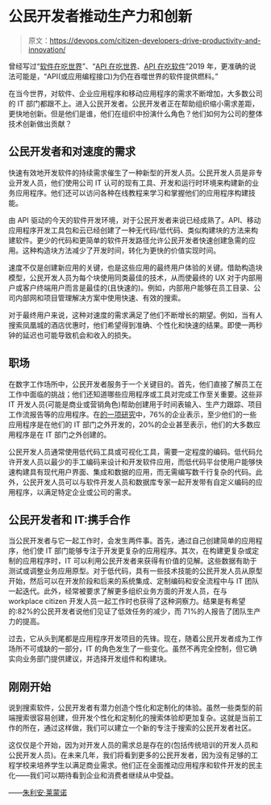 # 公民开发者推动生产力和创新

> 原文：<https://devops.com/citizen-developers-drive-productivity-and-innovation/>

曾经写过“[软件在吃世界](https://www.wsj.com/articles/SB10001424053111903480904576512250915629460)”、“[API 在吃世界](https://www.zdnet.com/article/why-apis-are-eating-the-world/)、[API 在吃软件](https://techcrunch.com/2015/05/06/apis-fuel-the-software-thats-eating-the-world/)”2019 年，更准确的说法可能是，“API(或应用编程接口)为仍在吞噬世界的软件提供燃料。”

在当今世界，对软件、企业应用程序和移动应用程序的需求不断增加，大多数公司的 IT 部门都跟不上。进入公民开发者。公民开发者正在帮助组织缩小需求差距，更快地创新。但是他们是谁，他们在组织中扮演什么角色？他们如何为公司的整体技术创新做出贡献？

## **公民开发者和对速度的需求**

快速有效地开发软件的持续需求催生了一种新型的开发人员。公民开发人员是非专业开发人员，他们使用公司 IT 认可的现有工具、开发和运行时环境来构建新的业务应用程序。他们还可以访问各种在线教程来学习和掌握他们的应用程序构建技能。

由 API 驱动的今天的软件开发环境，对于公民开发者来说已经成熟了。API、移动应用程序开发工具包和云已经创建了一种无代码/低代码、类似构建块的方法来构建软件。更少的代码和更简单的软件开发路径允许公民开发者快速创建急需的应用。这种构造块方法减少了开发时间，转化为更快的价值实现时间。

速度不仅是创建新应用的关键，也是这些应用的最终用户体验的关键。借助构造块模型，公民开发人员为每个块使用同类最佳的技术，从而使最终的 UX 对于内部用户或客户终端用户而言是最佳的(且快速的)。例如，内部用户能够在员工目录、公司内部网和项目管理解决方案中使用快速、有效的搜索。

对于最终用户来说，这种对速度的需求满足了他们不断增长的期望。例如，当有人搜索凤凰城的酒店优惠时，他们希望得到准确、个性化和快速的结果。即使一两秒钟的延迟也可能导致机会和收入的损失。

## **职场**

在数字工作场所中，公民开发者服务于一个关键目的。首先，他们直接了解员工在工作中面临的挑战；他们还知道哪些应用程序或工具对完成工作至关重要。这些非 IT 开发人员(可能是商业或营销角色)帮助创建用于时间表输入、生产力跟踪、项目工作流报告等的应用程序。在[的一项研究](https://resources.kintone.com/citizen-developer-business-application-report-2017)中，76%的企业表示，至少他们的一些应用程序是在他们的 IT 部门之外开发的，20%的企业甚至表示，他们的大多数应用程序是在 IT 部门之外创建的。

公民开发人员通常使用低代码工具或可视化工具，需要一定程度的编码。低代码允许开发人员以最少的手工编码来设计和开发软件应用，而低代码平台使用户能够快速构建具有现代用户界面、集成和数据的应用，而无需编写数千行复杂的代码。此外，公民开发人员可以与软件开发人员和数据库专家一起开发带有自定义编码的应用程序，以满足特定企业或公司的需求。

## **公民开发者和 IT:携手合作**

当公民开发者与它一起工作时，会发生两件事。首先，通过自己创建简单的应用程序，他们使 IT 部门能够专注于开发更复杂的应用程序。其次，在构建更复杂或定制的应用程序时，IT 可以利用公民开发者来获得有价值的见解。这些数据有助于测试或调整业务应用原型。对于低代码，具有一些技术技能的公民开发人员从原型开始，然后可以在开发阶段和后来的系统集成、定制编码和安全流程中与 IT 团队一起迭代。此外，经常被要求了解更多组织业务方面的开发人员，在与 workplace citizen 开发人员一起工作时也获得了这种洞察力。结果是有希望的:82%的公民开发者说他们见证了低效任务的减少，而 71%的人报告了团队生产力的提高。

过去，它从头到尾都是应用程序开发项目的先锋。现在，随着公民开发者成为工作场所不可或缺的一部分，IT 的角色发生了一些变化。虽然不再完全控制，但它确实向业务部门提供建议，并选择开发组件和构建块。

## **刚刚开始**

说到搜索软件，公民开发者有潜力创造个性化和定制化的体验。虽然一些类型的前端搜索很容易创建，但开发个性化和定制化的搜索体验却更加复杂。这就是当前工作的所在，通过这样做，我们可以建立一个新的专注于搜索的公民开发者社区。

这仅仅是个开始，因为对开发人员的需求总是存在的(包括传统培训的开发人员和公民开发人员)。在未来几年，我们将看到更多的公民开发者，因为没有足够的工程学校来培养学生以满足商业需求。他们正在全面推动应用程序和软件开发的民主化——我们可以期待看到企业和消费者继续从中受益。

——[朱利安·莱蒙诺](https://devops.com/author/julien-lemoine/)
